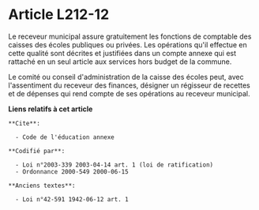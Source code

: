# Article L212-12

Le receveur municipal assure gratuitement les fonctions de comptable des caisses des écoles publiques ou privées. Les
opérations qu'il effectue en cette qualité sont décrites et justifiées dans un compte annexe qui est rattaché en un seul
article aux services hors budget de la commune.

Le comité ou conseil d'administration de la caisse des écoles peut, avec l'assentiment du receveur des finances, désigner un
régisseur de recettes et de dépenses qui rend compte de ses opérations au receveur municipal.

**Liens relatifs à cet article**

	**Cite**:

	  - Code de l'éducation annexe

	**Codifié par**:

	  - Loi n°2003-339 2003-04-14 art. 1 (loi de ratification)
	  - Ordonnance 2000-549 2000-06-15

	**Anciens textes**:

	  - Loi n°42-591 1942-06-12 art. 1
